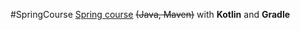 #SpringCourse
[Spring course](https://www.youtube.com/watch?v=5ePo08sqcpk&list=PLAma_mKffTOR5o0WNHnY0mTjKxnCgSXrZ) ~~(Java, Maven)~~ with **Kotlin** and **Gradle**
